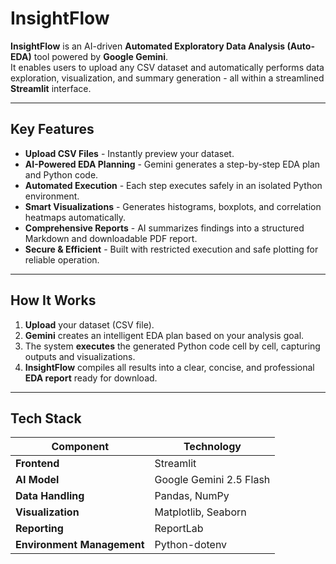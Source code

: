 # InsightFlow

**InsightFlow** is an AI-driven **Automated Exploratory Data Analysis (Auto-EDA)** tool powered by **Google Gemini**.  
It enables users to upload any CSV dataset and automatically performs data exploration, visualization, and summary generation - all within a streamlined **Streamlit** interface.

---

## Key Features

- **Upload CSV Files** - Instantly preview your dataset.
- **AI-Powered EDA Planning** - Gemini generates a step-by-step EDA plan and Python code.
- **Automated Execution** - Each step executes safely in an isolated Python environment.
- **Smart Visualizations** - Generates histograms, boxplots, and correlation heatmaps automatically.
- **Comprehensive Reports** - AI summarizes findings into a structured Markdown and downloadable PDF report.
- **Secure & Efficient** - Built with restricted execution and safe plotting for reliable operation.

---

## How It Works

1. **Upload** your dataset (CSV file).  
2. **Gemini** creates an intelligent EDA plan based on your analysis goal.  
3. The system **executes** the generated Python code cell by cell, capturing outputs and visualizations.  
4. **InsightFlow** compiles all results into a clear, concise, and professional **EDA report** ready for download.

---
## Tech Stack

| Component | Technology |
|------------|-------------|
| **Frontend** | Streamlit |
| **AI Model** | Google Gemini 2.5 Flash |
| **Data Handling** | Pandas, NumPy |
| **Visualization** | Matplotlib, Seaborn |
| **Reporting** | ReportLab |
| **Environment Management** | Python-dotenv |




